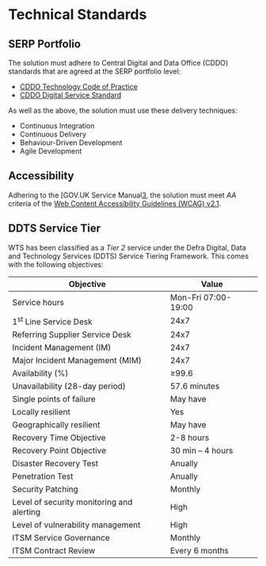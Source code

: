 # Technical Standards

## SERP Portfolio

The solution must adhere to Central Digital and Data Office (CDDO) standards
that are agreed at the SERP portfolio level:

- [CDDO Technology Code of Practice][1]
- [CDDO Digital Service Standard][2]

As well as the above, the solution must use these delivery techniques:

- Continuous Integration
- Continuous Delivery
- Behaviour-Driven Development
- Agile Development

## Accessibility

Adhering to the [GOV.UK Service Manual[3], the solution must meet _AA_ criteria
of the [Web Content Accessibility Guidelines (WCAG) v2.1][4].

## DDTS Service Tier

WTS has been classified as a _Tier 2_ service under the Defra Digital, Data and
Technology Services (DDTS) Service Tiering Framework. This comes with the
following objectives:

| Objective                                 | Value               |
| ----------------------------------------- | ------------------- |
| Service hours                             | Mon-Fri 07:00-19:00 |
| 1<sup>st</sup> Line Service Desk          | 24x7                |
| Referring Supplier Service Desk           | 24x7                |
| Incident Management (IM)                  | 24x7                |
| Major Incident Management (MIM)           | 24x7                |
| Availability (%)                          | ≥99.6               |
| Unavailability (28-day period)            | 57.6 minutes        |
| Single points of failure                  | May have            |
| Locally resilient                         | Yes                 |
| Geographically resilient                  | May have            |
| Recovery Time Objective                   | 2-8 hours           |
| Recovery Point Objective                  | 30 min – 4 hours    |
| Disaster Recovery Test                    | Anually             |
| Penetration Test                          | Anually             |
| Security Patching                         | Monthly             |
| Level of security monitoring and alerting | High                |
| Level of vulnerability management         | High                |
| ITSM Service Governance                   | Monthly             |
| ITSM Contract Review                      | Every 6 months      |

[1]: https://www.gov.uk/guidance/the-technology-code-of-practice
[2]: https://www.gov.uk/service-manual/service-standard
[3]: https://www.gov.uk/service-manual
[4]: https://www.w3.org/TR/WCAG21/
